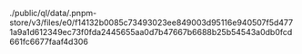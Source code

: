 ./public/ql/data/.pnpm-store/v3/files/e0/f14132b0085c73493023ee849003d95116e940507f5d4771a9a1d612349ec73f0fda2445655aa0d7b47667b6688b25b54543a0db0fcd661fc6677faaf4d306
